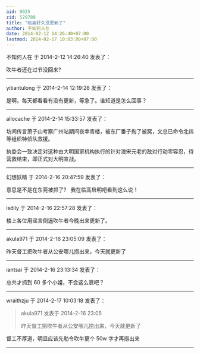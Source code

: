 ```yaml
---
aid: 9025
zid: 529789
title: "临高好久没更新了"
author: 不知何人在
date: 2014-02-12 14:26:40+07:00
lastmod: 2014-02-17 10:03:00+07:00
---
```


不知何人在 于 2014-2-12 14:26:40 发表了：

吹牛者还在过节没回来?

---

yitiantulong 于 2014-2-14 12:19:28 发表了：

是啊，每天都看看有没有更新，等急了。谁知道是怎么回事？

---

allocache 于 2014-2-14 15:33:57 发表了：

坊间传言萧子山考察广州站期间夜幸青楼，被东厂番子掏了被窝，文总已命令北纬等组织特侦队救援。

执委会一致决定对这种由大明国家机构执行的针对澳宋元老的敌对行动零容忍，待营救结束，即正式对大明宣战。

---

幻想妖精 于 2014-2-16 20:47:59 发表了：

意思是不是在东莞被抓了?&nbsp; &nbsp;我在临高启明吧看到这么说！

---

isdily 于 2014-2-16 22:57:28 发表了：

楼上各位用谣言倒逼吹牛者今晚出来更新了。

---

akula971 于 2014-2-16 23:05:09 发表了：

昨天督工把吹牛者从公安哪儿捞出来，今天就更新了

---

iantsai 于 2014-2-16 23:13:34 发表了：

总共才抓到 60 多个小姐，不会这么衰吧？

---

wraithzju 于 2014-2-17 10:03:18 发表了：

> akula971 发表于 2014-2-16 23:05
>
> 昨天督工把吹牛者从公安哪儿捞出来，今天就更新了

督工不厚道，明显应该先勒令吹牛更个 50w 字才再捞出来

---
